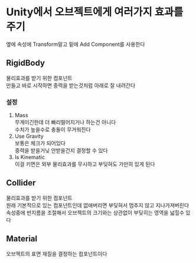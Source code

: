 # Unity에서 오브젝트에게 여러가지 효과를 주기

옆에 속성에 Transform말고 밑에 Add Component를 사용한다
## RigidBody
물리효과를 받기 위한 컴포넌트  
만들고 바로 시작하면 중력을 받는것처럼 아래로 잘 내려간다

### 설정
1. Mass  
무게이긴한데 더 빠리떨어지거나 하는건 아니다    
수치가 높을수로 충돌이 무거워진다
2. Use Gravity  
보통은 체크가 되어있다  
중력을 받을거닞 안받을건지 결정할 수 있다
3. Is Kinematic  
이걸 키면은 외부 물리효과를 무시하고 부딪혀도 가만히 있게 된다
## Collider
물리효과를 받기 위한 컴포넌트  
원래 기본적으로 있는 컴포넌트인데 없애버리면 부딪혀서 멈추지 않고 지나가져버린다  
속성중에 반지름을 조절해서 오브젝트의 크기와는 상관없이 부딪히는 영역을 넓힐수 있다  
## Material  
오브젝트의 표면 재질을 결정하는 컴포넌트이다
